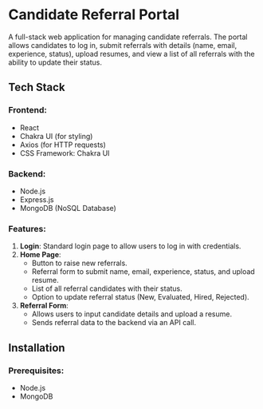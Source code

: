 # Candidate Referral Portal

A full-stack web application for managing candidate referrals. The portal allows candidates to log in, submit referrals with details (name, email, experience, status), upload resumes, and view a list of all referrals with the ability to update their status.

## Tech Stack

### Frontend:
- React
- Chakra UI (for styling)
- Axios (for HTTP requests)
- CSS Framework: Chakra UI

### Backend:
- Node.js
- Express.js
- MongoDB (NoSQL Database)

### Features:
1. **Login**: Standard login page to allow users to log in with credentials.
2. **Home Page**: 
   - Button to raise new referrals.
   - Referral form to submit name, email, experience, status, and upload resume.
   - List of all referral candidates with their status.
   - Option to update referral status (New, Evaluated, Hired, Rejected).
3. **Referral Form**: 
   - Allows users to input candidate details and upload a resume.
   - Sends referral data to the backend via an API call.

## Installation

### Prerequisites:
- Node.js
- MongoDB 


